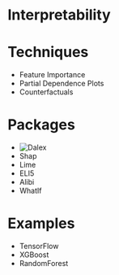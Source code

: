 # Interpretability

# Techniques
* Feature Importance
* Partial Dependence Plots
* Counterfactuals

# Packages
* ![Dalex](Dalex.ipynb)
* Shap
* Lime
* ELI5
* Alibi
* WhatIf

# Examples
* TensorFlow
* XGBoost
* RandomForest
